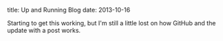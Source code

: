 title: Up and Running Blog
date: 2013-10-16

Starting to get this working, but I'm still a little lost on how GitHub and the update with a post works.